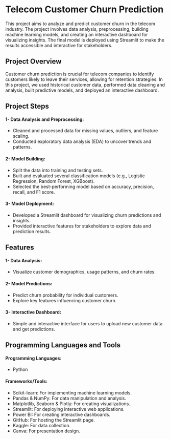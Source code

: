# **Telecom Customer Churn Prediction**
This project aims to analyze and predict customer churn in the telecom industry. The project involves data analysis, preprocessing, building machine learning models, and creating an interactive dashboard for visualizing insights. The final model is deployed using Streamlit to make the results accessible and interactive for stakeholders.

## **Project Overview**
Customer churn prediction is crucial for telecom companies to identify customers likely to leave their services, allowing for retention strategies. In this project, we used historical customer data, performed data cleaning and analysis, built predictive models, and deployed an interactive dashboard.



## **Project Steps**
#### 1- Data Analysis and Preprocessing:

- Cleaned and processed data for missing values, outliers, and feature scaling.
- Conducted exploratory data analysis (EDA) to uncover trends and patterns.
  
#### 2- Model Building:

- Split the data into training and testing sets.
- Built and evaluated several classification models (e.g., Logistic Regression, Random Forest, XGBoost).
- Selected the best-performing model based on accuracy, precision, recall, and F1 score.

#### 3- Model Deployment:

- Developed a Streamlit dashboard for visualizing churn predictions and insights.
- Provided interactive features for stakeholders to explore data and prediction results.


## **Features**
#### 1- Data Analysis:
- Visualize customer demographics, usage patterns, and churn rates.
  
#### 2- Model Predictions:
- Predict churn probability for individual customers.
- Explore key features influencing customer churn.

#### 3- Interactive Dashboard:
- Simple and interactive interface for users to upload new customer data and get predictions.
  
## **Programming Languages and Tools**
#### Programming Languages:

- Python
#### Frameworks/Tools:

- Scikit-learn: For implementing machine learning models.
- Pandas & NumPy: For data manipulation and analysis.
- Matplotlib, Seaborn & Plotly: For creating visualizations.
- Streamlit: For deploying interactive web applications.
- Power BI: For creating interactive dashboards.
- GitHub: For hosting the Streamlit page.
- Kaggle: For data collection.
- Canva: For presentation design.
